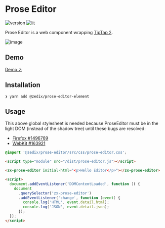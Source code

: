 # Prose Editor

![version](https://img.shields.io/github/package-json/v/zedix/prose-editor-element.svg?maxAge=60) [![lit](https://img.shields.io/badge/lib-lit-blue.svg?maxAge=60)](https://github.com/lit/lit/)

Prose Editor is a web component wrapping [TipTap 2](https://www.tiptap.dev/).

![image](https://github.com/zedix/prose-editor-element/assets/27975/e1fd0d1e-38a4-4de7-9ef9-35ea3a9fa491)

## Demo

[Demo ↗](https://zedix-prose-editor-element.netlify.app)

## Installation

```
❯ yarn add @zedix/prose-editor-element
```

## Usage

This above global stylesheet is needed because ProseEditor must be in the light DOM (instead of the shadow tree) until these bugs are resolved:

- [Firefox #1496769](https://bugzilla.mozilla.org/show_bug.cgi?id=1496769)
- [WebKit #163921](https://bugs.webkit.org/show_bug.cgi?id=163921)

```css
@import '@zedix/prose-editor/src/css/prose-editor.css';
```

```html
<script type="module" src="/dist/prose-editor.js"></script>

<zx-prose-editor initial-html="<p>Hello Editor</p>"></zx-prose-editor>

<script>
  document.addEventListener('DOMContentLoaded', function () {
    document
      .querySelector('zx-prose-editor')
      .addEventListener('change', function (event) {
        console.log('HTML', event.detail.html);
        console.log('JSON', event.detail.json);
      });
  });
</script>
```
